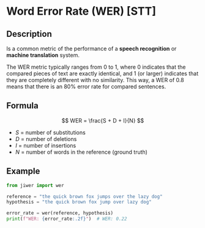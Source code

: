 # Word Error Rate (WER) [STT]

## Description

Is a common metric of the performance of a **speech recognition** or **machine translation** system.

The WER metric typically ranges from 0 to 1, where 0 indicates that the compared pieces of text are exactly identical, and 1 (or larger) indicates that they are completely different with no similarity.
This way, a WER of 0.8 means that there is an 80% error rate for compared sentences.

## Formula

$$
WER = \frac{S + D + I}{N}
$$

- $S$ = number of substitutions
- $D$ = number of deletions
- $I$ = number of insertions
- $N$ = number of words in the reference (ground truth)

## Example

```python
from jiwer import wer

reference = "the quick brown fox jumps over the lazy dog"
hypothesis = "the quick brown fox jump over lazy dog"

error_rate = wer(reference, hypothesis)
print(f"WER: {error_rate:.2f}")  # WER: 0.22
```

